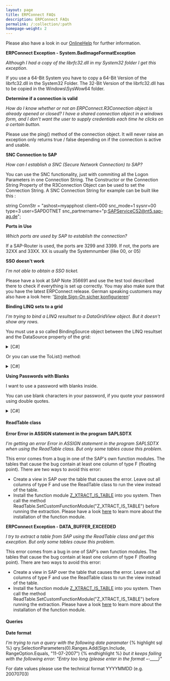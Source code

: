 ```yaml
---
layout: page
title: ERPConnect FAQs
description: ERPConnect FAQs
permalink: /:collection/:path
homepage-weight: 2
---
```


Please also have a look in our [OnlineHelp](https://help.theobald-software.com/en/) for further information.

**ERPConnect Exception - System.BadImageFormatException**

*Although I had a copy of the librfc32.dll in my System32 folder I get this exception.*

If you use a 64-Bit System you have to copy a 64-Bit Version of the librfc32.dll in the System32 Folder. The 32-Bit Version of the librfc32.dll has to be copied in the Windows\SysWow64 folder.

**Determine if a connection is valid**

*How do I know whether or not an ERPConnect.R3Connection object is already opened or closed? I have a shared connection object in a windows form, and I don’t want the user to supply credentials each time he clicks on a certain button.*

Please use the ping() method of the connection object. It will never raise an exception only returns true / false depending on if the connection is active and usable.


**SNC Connection to SAP**

*How can I establish a SNC (Secure Network Connection) to SAP?*

You can use the SNC functionality, just with commiting all the Logon Parameters in one Connection String. The Constructor or the Connection String Property of the R3Connection Object can be used to set the Connection String. A SNC Connection String for example can be built like this :

string ConnStr = "ashost=myapphost client=000 snc_mode=1 sysnr=00 type=3 user=SAPDOTNET snc_partnername=\"p:SAPServiceCS2@nt5.sap-ag.de\";

**Ports in Use**

*Which ports are used by SAP to establish the connection?*

If a SAP-Router is used, the ports are 3299 and 3399. If not, the ports are 32XX and 33XX. XX is usually the Systemnumber (like 00, or 05)

**SSO doesn't work**

*I'm not able to obtain a SSO ticket.*

Please have a look at SAP Note 356691 and use the test tool described there to check if everything is set up correctly. You may also make sure that you have the latest ERPConnect release. German speaking customers may also have a look here: '[Single Sign-On sicher konfigurieren](https://www.bsi.bund.de/DE/Themen/ITGrundschutz/ITGrundschutzKataloge/Inhalt/_content/m/m04/m04258.html)'

**Binding LINQ sets to a grid**

*I'm trying to bind a LINQ resultset to a DataGridView object. But it doesn't show any rows.*

You must use a so called BindingSource object between the LINQ resultset and the DataSource property of the grid:


<details>
<summary>[C#]</summary>
{% highlight csharp %}
var ms = from m in sapcon.MARAList where m.MATNR == "100-100" select m;
  
Form1 f = new Form1();
BindingSource bs = new BindingSource(ms,"");
f.dataGridView1.DataSource = bs;
{% endhighlight %}
</details>

Or you can use the ToList() method:

<details>
<summary>[C#]</summary>
{% highlight csharp %}
var ms = from m in sapcon.MARAList where m.MATNR == "100-100" select m;
  
Form1 f = new Form1();
f.dataGridView1.DataSource = ms.ToList();
{% endhighlight %}
</details>

**Using Passwords with Blanks**

I want to use a password with blanks inside.

You can use blank characters in your password, if you quote your password using double quotes.


<details>
<summary>[C#]</summary>
{% highlight csharp %}
R3Connection con = new ERPConnect.R3Connection("ptmalg", 05, "User", "\"My Password\"", "EN", "800");
{% endhighlight %}
</details>

#### ReadTable class

**Error Error in ASSIGN statement in the program SAPLSDTX**

*I'm getting an error Error in ASSIGN statement in the program SAPLSDTX when using the ReadTable class. But only some tables cause this problem.*

This error comes from a bug in one of the SAP's own function modules. The tables that cause the bug contain at least one column of type F (floating point). There are two ways to avoid this error:

- Create a view in SAP over the table that causes the error. Leave out all columns of type F and use the ReadTable class to run the view instead of the table.
- Install the function module [Z_XTRACT_IS_TABLE](http://www.theobald-software.com/download/Xtractis/Z_XTRACT_IS_TABLE.txt) into you system. Then call the method ReadTable.SetCustomFunctionModule("Z_XTRACT_IS_TABLE") before running the extraction. Please have a look [here](http://help.theobald-software.com/ERPConnect-EN/default.aspx?pageid=reading-sap-tables-directly-with-readtable) to learn more about the installation of the function module.

**ERPConnect Exception - DATA_BUFFER_EXCEEDED**

*I try to extract a table from SAP using the ReadTable class and get this execption. But only some tables cause this problem.*

This error comes from a bug in one of SAP's own function modules. The tables that cause the bug contain at least one column of type F (floating point). There are two ways to avoid this error:

- Create a view in SAP over the table that causes the error. Leave out all columns of type F and use the ReadTable class to run the view instead of the table.
- Install the function module [Z_XTRACT_IS_TABLE](https://files.theobald-software.com/download/XtractIS/Z_XTRACT_IS_TABLE.txt) into you system. Then call the method ReadTable.SetCustomFunctionModule("Z_XTRACT_IS_TABLE") before running the extraction. Please have a look [here](http://help.theobald-software.com/ERPConnect-EN/default.aspx?pageid=reading-sap-tables-directly-with-readtable) to learn more about the installation of the function module.


#### Queries

**Date format**

*I'm trying to run a query with the following date paramater*
{% highlight sql %}
qry.SelectionParameters(0).Ranges.Add(Sign.Include, RangeOption.Equals, "11-07-2007")
{% endhighlight %}
*but it keeps failing with the following error: "Entry too long (please enter in the format __-__-____)"*


For date values please use the technical format YYYYMMDD (e.g. 20070703)
